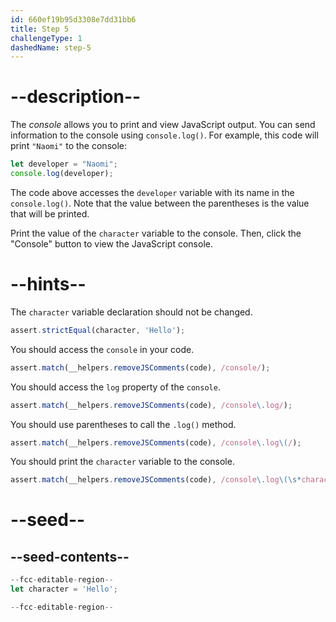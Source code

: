 ```yaml
---
id: 660ef19b95d3308e7dd31bb6
title: Step 5
challengeType: 1
dashedName: step-5
---
```


# --description--

The <dfn>console</dfn> allows you to print and view JavaScript output. You can send information to the console using `console.log()`. For example, this code will print `"Naomi"` to the console:

```js
let developer = "Naomi";
console.log(developer);
```

The code above accesses the `developer` variable with its name in the `console.log()`. Note that the value between the parentheses is the value that will be printed.

Print the value of the `character` variable to the console. Then, click the "Console" button to view the JavaScript console.

# --hints--

The `character` variable declaration should not be changed.

```js
assert.strictEqual(character, 'Hello');
```

You should access the `console` in your code.

```js
assert.match(__helpers.removeJSComments(code), /console/);
```

You should access the `log` property of the `console`.

```js
assert.match(__helpers.removeJSComments(code), /console\.log/);
```

You should use parentheses to call the `.log()` method.

```js
assert.match(__helpers.removeJSComments(code), /console\.log\(/);
```

You should print the `character` variable to the console.

```js
assert.match(__helpers.removeJSComments(code), /console\.log\(\s*character\s*\)/);
```


# --seed--

## --seed-contents--

```js
--fcc-editable-region--
let character = 'Hello';

--fcc-editable-region--
```
